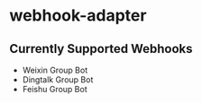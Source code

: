 # webhook-adapter

## Currently Supported Webhooks

- Weixin Group Bot
- Dingtalk Group Bot
- Feishu Group Bot
